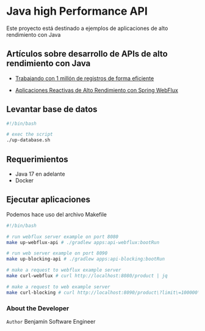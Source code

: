 # Java high Performance API

Este proyecto está destinado a ejemplos de aplicaciones de alto rendimiento con Java

## Artículos sobre desarrollo de APIs de alto rendimiento con Java

* [Trabajando con 1 millón de registros de forma eficiente](https://nullpointer-excelsior.github.io/posts/tranajando-con-1millon-de-registros-con-java-stream/)

* [Aplicaciones Reactivas de Alto Rendimiento con Spring WebFlux](https://nullpointer-excelsior.github.io/posts/high-performance-reactive-applications-with-spring-webflux)


## Levantar base de datos

```bash
#!/bin/bash

# exec the script
./up-database.sh

```

## Requerimientos

* Java 17 en adelante
* Docker

## Ejecutar aplicaciones

Podemos hace uso del archivo Makefile 

```bash
#!/bin/bash

# run webflux server example on port 8080 
make up-webflux-api # ./gradlew apps:api-webflux:bootRun

# run web server example on port 8090 
make up-blocking-api # ./gradlew apps:api-blocking:bootRun

# make a request to webflux example server
make curl-webflux # curl http://localhost:8080/product | jq

# make a request to web example server
make curl-blocking # curl http://localhost:8090/product\?limit\=100000\&offset\=10 | jq

```


### About the Developer

`Author` Benjamín Software Engineer
